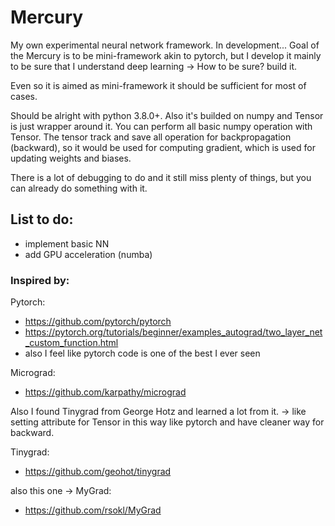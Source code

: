 # Mercury
My own experimental neural network framework. In development...
Goal of the Mercury is to be mini-framework akin to pytorch, but I develop it mainly to be sure that I understand deep learning -> How to be sure? build it.

Even so it is aimed as mini-framework it should be sufficient for most of cases.

Should be alright with python 3.8.0+. Also it's builded on numpy and Tensor is just wrapper around it.
You can perform all basic numpy operation with Tensor. The tensor track and save all operation for
backpropagation (backward), so it would be used for computing gradient, which is used for updating weights and biases.

There is a lot of debugging to do and it still miss plenty of things, but you can already do something with it.

## List to do:
- implement basic NN
- add GPU acceleration (numba)

### Inspired by: 
Pytorch:
- https://github.com/pytorch/pytorch
- https://pytorch.org/tutorials/beginner/examples_autograd/two_layer_net_custom_function.html
- also I feel like pytorch code is one of the best I ever seen

Micrograd:
- https://github.com/karpathy/micrograd


Also I found Tinygrad from George Hotz and learned a lot from it.
-> like setting attribute for Tensor in this way like pytorch and have cleaner way for backward.

Tinygrad:
- https://github.com/geohot/tinygrad

also this one -> MyGrad:
- https://github.com/rsokl/MyGrad
